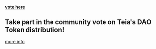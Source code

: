 **[vote here](https://vote.teia.art/)**
## Take part in the community vote on Teia's DAO Token distribution!
[more info](https://discourse.teia.art/t/vote-discussion-total-supply-of-teia-dao-tokens/625)

